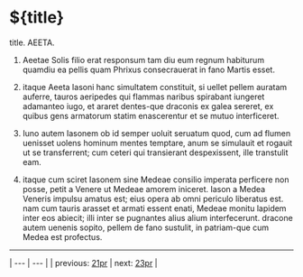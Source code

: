 # ${title}

title. AEETA.



1. Aeetae Solis filio erat responsum tam diu eum regnum habiturum quamdiu ea pellis quam Phrixus consecrauerat in fano Martis esset.



2. itaque Aeeta Iasoni hanc simultatem constituit, si uellet pellem auratam auferre, tauros aeripedes qui flammas naribus spirabant iungeret adamanteo iugo, et araret dentes-que draconis ex galea sereret, ex quibus gens armatorum statim enascerentur et se mutuo interficeret.



3. Iuno autem Iasonem ob id semper uoluit seruatum quod, cum ad flumen uenisset uolens hominum mentes temptare, anum se simulauit et rogauit ut se transferrent; cum ceteri qui transierant despexissent, ille transtulit eam.



4. itaque cum sciret Iasonem sine Medeae consilio imperata perficere non posse, petit a Venere ut Medeae amorem iniceret. Iason a Medea Veneris impulsu amatus est; eius opera ab omni periculo liberatus est. nam cum tauris arasset et armati essent enati, Medeae monitu lapidem inter eos abiecit; illi inter se pugnantes alius alium interfecerunt. dracone autem uenenis sopito, pellem de fano sustulit, in patriam-que cum Medea est profectus.



---

| --- | --- |
| previous: [21pr](../21pr/) | next: [23pr](../23pr/) |